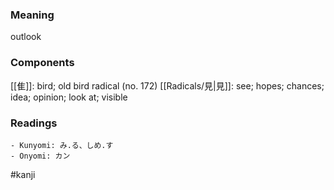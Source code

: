 ### Meaning

outlook

### Components

[[隹]]: bird; old bird radical (no. 172) [[Radicals/見|見]]: see; hopes; chances; idea; opinion; look at; visible

### Readings

```
- Kunyomi: み.る、しめ.す
- Onyomi: カン
```

#kanji